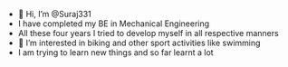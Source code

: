 - 👋 Hi, I’m @Suraj331
- I have completed my BE in Mechanical Engineering
- All these four years I tried to develop myself in all respective manners 
- 👀 I’m interested in biking and other sport activities like swimming
- I am trying to learn new things and so far learnt a lot

